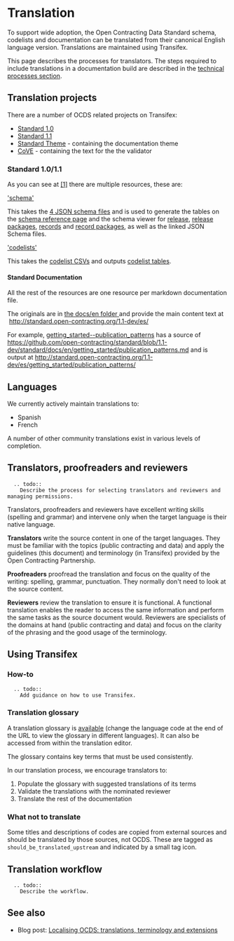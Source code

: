 # Translation

To support wide adoption, the Open Contracting Data Standard schema, codelists and documentation can be translated from their canonical English language version. Translations are maintained using Transifex.

This page describes the processes for translators. The steps required to include translations in a documentation build are described in the [technical processes section](technical/index).

## Translation projects

There are a number of OCDS related projects on Transifex:

* [Standard 1.0](https://www.transifex.com/OpenDataServices/open-contracting-standard-1-0/dashboard/)
* [Standard 1.1](https://www.transifex.com/OpenDataServices/open-contracting-standard-1-1/dashboard/)
* [Standard Theme](https://www.transifex.com/OpenDataServices/open-contracting-standard-theme/dashboard/) - containing the documentation theme
* [CoVE](https://www.transifex.com/OpenDataServices/cove/dashboard/) - containing the text for the the validator

### Standard 1.0/1.1

As you can see at [[1]](https://www.transifex.com/OpenDataServices/open-contracting-standard-1-1/language/es/) there are multiple resources, these are:

['schema'](https://www.transifex.com/OpenDataServices/open-contracting-standard-1-1/translate/#es/schema/76882756)

This takes the [4 JSON schema files](https://github.com/open-contracting/standard/tree/1.1-dev/standard/schema) and is used to generate the tables on the [schema reference page](http://standard.open-contracting.org/1.1-dev/es/schema/reference/) and the schema viewer for [release](http://standard.open-contracting.org/1.1-dev/es/schema/release/), [release packages](http://standard.open-contracting.org/1.1-dev/es/schema/release_package/), [records](http://standard.open-contracting.org/1.1-dev/es/schema/records_reference/) and [record packages](http://standard.open-contracting.org/1.1-dev/es/schema/record_package/), as well as the linked JSON Schema files.

['codelists'](https://www.transifex.com/OpenDataServices/open-contracting-standard-1-1/translate/#es/codelists/76986036)

This takes the [codelist CSVs](https://github.com/open-contracting/standard/tree/1.1-dev/standard/schema/codelists) and outputs [codelist tables](http://standard.open-contracting.org/1.1-dev/es/schema/codelists/).

#### Standard Documentation

All the rest of the resources are one resource per markdown documentation file.

The originals are in [the docs/en folder ](https://github.com/open-contracting/standard/tree/1.1-dev/standard/docs/en)and provide the main content text at  <http://standard.open-contracting.org/1.1-dev/es/>

For example, [getting_started--publication_patterns](https://www.transifex.com/OpenDataServices/open-contracting-standard-1-1/translate/#es/getting_started--publication_patterns/72743815) has a source of <https://github.com/open-contracting/standard/blob/1.1-dev/standard/docs/en/getting_started/publication_patterns.md> and is output at <http://standard.open-contracting.org/1.1-dev/es/getting_started/publication_patterns/>

## Languages

We currently actively maintain translations to:

* Spanish
* French

A number of other community translations exist in various levels of completion.

## Translators, proofreaders and reviewers

```eval_rst
  .. todo::
    Describe the process for selecting translators and reviewers and managing permissions.
```

Translators, proofreaders and reviewers have excellent writing skills (spelling and grammar) and intervene only when the target language is their native language.

**Translators** write the source content in one of the target languages. They must be familiar with the topics (public contracting and data) and apply the guidelines (this document) and terminology (in Transifex) provided by the Open Contracting Partnership.

**Proofreaders** proofread the translation and focus on the quality of the writing: spelling, grammar, punctuation. They normally don't need to look at the source content.

**Reviewers** review the translation to ensure it is functional. A functional translation enables the reader to access the same information and perform the same tasks as the source document would. Reviewers are specialists of the domains at hand (public contracting and data) and focus on the clarity of the phrasing and the good usage of the terminology.

## Using Transifex

### How-to

```eval_rst
  .. todo::
    Add guidance on how to use Transifex.
```

### Translation glossary

A translation glossary is [available](https://www.transifex.com/OpenDataServices/open-contracting-standard-1-1/glossary/en/) (change the language code at the end of the URL to view the glossary in different languages). It can also be accessed from within the translation editor.

The glossary contains key terms that must be used consistently.

In our translation process, we encourage translators to:

1. Populate the glossary with suggested translations of its terms
1. Validate the translations with the nominated reviewer
1. Translate the rest of the documentation

### What not to translate

Some titles and descriptions of codes are copied from external sources and should be translated by those sources, not OCDS. These are tagged as `should_be_translated_upstream` and indicated by a small tag icon.

## Translation workflow

```eval_rst
  .. todo::
    Describe the workflow.
```

## See also

* Blog post: [Localising OCDS: translations, terminology and extensions](https://www.open-contracting.org/2016/07/26/localising-ocds-translations-terminology-extensions/)

